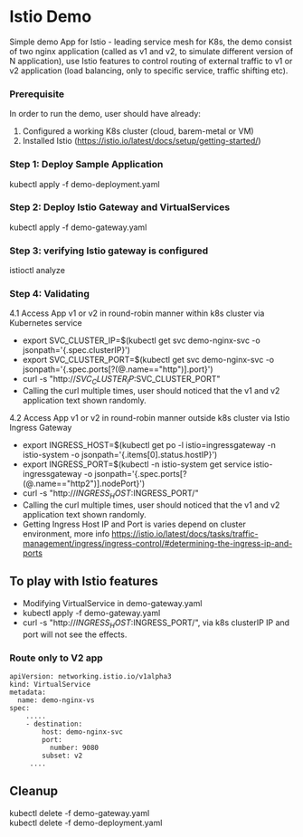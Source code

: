 # Istio Demo
Simple demo App for Istio - leading service mesh for K8s, the demo consist of two nginx application (called as v1 and v2, to simulate different version of N application), use Istio features to control routing of external traffic to v1 or v2 application (load balancing, only to specific service, traffic shifting etc). 

### Prerequisite 
In order to run the demo, user should have already: 
1. Configured a working K8s cluster (cloud, barem-metal or VM)
2. Installed Istio (https://istio.io/latest/docs/setup/getting-started/)

### Step 1: Deploy Sample Application 
kubectl apply -f demo-deployment.yaml

### Step 2: Deploy Istio Gateway and VirtualServices 
kubectl apply -f demo-gateway.yaml

### Step 3: verifying Istio gateway is configured
istioctl analyze

### Step 4: Validating 

4.1 Access App v1 or v2 in round-robin manner within k8s cluster via Kubernetes service
- export SVC_CLUSTER_IP=$(kubectl get svc demo-nginx-svc -o jsonpath='{.spec.clusterIP}')  
- export SVC_CLUSTER_PORT=$(kubectl get svc demo-nginx-svc -o jsonpath='{.spec.ports[?(@.name=="http")].port}')  
- curl -s "http://$SVC_CLUSTER_IP:$SVC_CLUSTER_PORT" 
- Calling the curl multiple times, user should noticed that the v1 and v2 application text shown randomly.


4.2 Access App v1 or v2 in round-robin manner outside k8s cluster via Istio Ingress Gateway

- export INGRESS_HOST=$(kubectl get po -l istio=ingressgateway -n istio-system -o jsonpath='{.items[0].status.hostIP}')  
- export INGRESS_PORT=$(kubectl -n istio-system get service istio-ingressgateway -o jsonpath='{.spec.ports[?(@.name=="http2")].nodePort}')  
- curl -s "http://$INGRESS_HOST:$INGRESS_PORT/"   
- Calling the curl multiple times, user should noticed that the v1 and v2 application text shown randomly.
- Getting Ingress Host IP and Port is varies depend on cluster environment, more info https://istio.io/latest/docs/tasks/traffic-management/ingress/ingress-control/#determining-the-ingress-ip-and-ports

## To play with Istio features
- Modifying VirtualService in demo-gateway.yaml 
- kubectl apply -f demo-gateway.yaml 
- curl -s "http://$INGRESS_HOST:$INGRESS_PORT/", via k8s clusterIP IP and port will not see the effects.   

### Route only to V2 app
```
apiVersion: networking.istio.io/v1alpha3
kind: VirtualService
metadata:
  name: demo-nginx-vs
spec:
    .....   
    - destination:
        host: demo-nginx-svc
        port:
          number: 9080
        subset: v2
     ....
```
## Cleanup  
kubectl delete -f demo-gateway.yaml  
kubectl delete -f demo-deployment.yaml   
